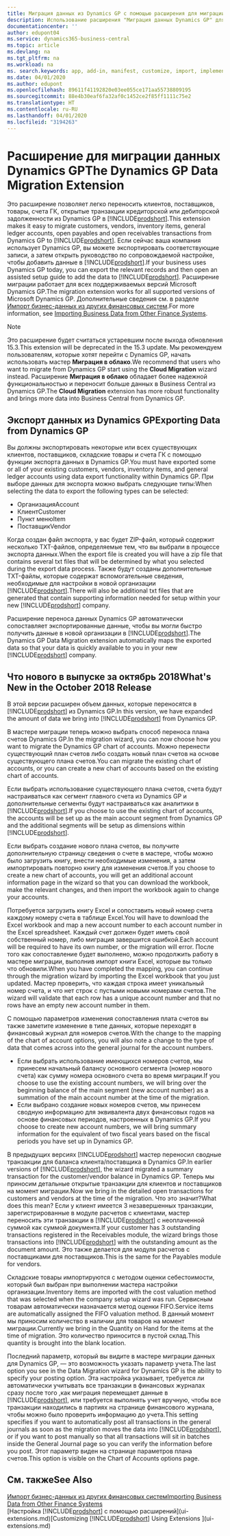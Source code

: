 ```yaml
---
title: Миграция данных из Dynamics GP с помощью расширения для миграции данных | Документация Майкрософт
description: Использование расширения "Миграция данных Dynamics GP" для переноса клиентов, поставщиков, товаров, счетов ГК, открытых транзакций кредиторской или дебиторской задолженности из Dynamics GP в Business Central.
documentationcenter: ''
author: edupont04
ms.service: dynamics365-business-central
ms.topic: article
ms.devlang: na
ms.tgt_pltfrm: na
ms.workload: na
ms. search.keywords: app, add-in, manifest, customize, import, implement
ms.date: 04/01/2020
ms.author: edupont
ms.openlocfilehash: 89611f41192820e03ee055ce171aa55738809195
ms.sourcegitcommit: 88e4b30eaf6fa32af0c1452ce2f85ff1111c75e2
ms.translationtype: HT
ms.contentlocale: ru-RU
ms.lasthandoff: 04/01/2020
ms.locfileid: "3194263"
---
```

# <a name="the-dynamics-gp-data-migration-extension"></a><span data-ttu-id="0176e-103">Расширение для миграции данных Dynamics GP</span><span class="sxs-lookup"><span data-stu-id="0176e-103">The Dynamics GP Data Migration Extension</span></span> 
<span data-ttu-id="0176e-104">Это расширение позволяет легко переносить клиентов, поставщиков, товары, счета ГК, открытые транзакции кредиторской или дебиторской задолженности из Dynamics GP в [!INCLUDE[prodshort](includes/prodshort.md)].</span><span class="sxs-lookup"><span data-stu-id="0176e-104">This extension makes it easy to migrate customers, vendors, inventory items, general ledger accounts, open payables and open receivables transactions from Dynamics GP to [!INCLUDE[prodshort](includes/prodshort.md)].</span></span> <span data-ttu-id="0176e-105">Если сейчас ваша компания использует Dynamics GP, вы можете экспортировать соответствующие записи, а затем открыть руководство по сопровождаемой настройке, чтобы добавить данные в [!INCLUDE[prodshort](includes/prodshort.md)].</span><span class="sxs-lookup"><span data-stu-id="0176e-105">If your business uses Dynamics GP today, you can export the relevant records and then open an assisted setup guide to add the data to [!INCLUDE[prodshort](includes/prodshort.md)].</span></span> <span data-ttu-id="0176e-106">Расширение миграции работает для всех поддерживаемых версий Microsoft Dynamics GP.</span><span class="sxs-lookup"><span data-stu-id="0176e-106">The migration extension works for all supported versions of Microsoft Dynamics GP.</span></span> <span data-ttu-id="0176e-107">Дополнительные сведения см. в разделе [Импорт бизнес-данных из других финансовых систем](across-import-data-configuration-packages.md).</span><span class="sxs-lookup"><span data-stu-id="0176e-107">For more information, see [Importing Business Data from Other Finance Systems](across-import-data-configuration-packages.md).</span></span>

> [!NOTE]
>  <span data-ttu-id="0176e-108">Это расширение будет считаться устаревшим после выхода обновления 15.3.</span><span class="sxs-lookup"><span data-stu-id="0176e-108">This extension will be deprecated in the 15.3 update.</span></span> <span data-ttu-id="0176e-109">Мы рекомендуем пользователям, которые хотят перейти с Dynamics GP, начать использовать мастер **Миграция в облако**.</span><span class="sxs-lookup"><span data-stu-id="0176e-109">We recommend that users who want to migrate from Dynamics GP start using the **Cloud Migration** wizard instead.</span></span> <span data-ttu-id="0176e-110">Расширение **Миграция в облако** обладает более надежной функциональностью и переносит больше данных в Business Central из Dynamics GP.</span><span class="sxs-lookup"><span data-stu-id="0176e-110">The **Cloud Migration** extension has more robust functionality and brings more data into Business Central from Dynamics GP.</span></span>

## <a name="exporting-data-from-dynamics-gp"></a><span data-ttu-id="0176e-111">Экспорт данных из Dynamics GP</span><span class="sxs-lookup"><span data-stu-id="0176e-111">Exporting Data from Dynamics GP</span></span>
<span data-ttu-id="0176e-112">Вы должны экспортировать некоторые или всех существующих клиентов, поставщиков, складские товары и счета ГК с помощью функции экспорта данных в Dynamics GP.</span><span class="sxs-lookup"><span data-stu-id="0176e-112">You must have exported some or all of your existing customers, vendors, inventory items, and general ledger accounts using data export functionality within Dynamics GP.</span></span> <span data-ttu-id="0176e-113">При выборе данных для экспорта можно выбрать следующие типы:</span><span class="sxs-lookup"><span data-stu-id="0176e-113">When selecting the data to export the following types can be selected:</span></span>

* <span data-ttu-id="0176e-114">Организация</span><span class="sxs-lookup"><span data-stu-id="0176e-114">Account</span></span>  
* <span data-ttu-id="0176e-115">Клиент</span><span class="sxs-lookup"><span data-stu-id="0176e-115">Customer</span></span>  
* <span data-ttu-id="0176e-116">Пункт меню</span><span class="sxs-lookup"><span data-stu-id="0176e-116">Item</span></span>  
* <span data-ttu-id="0176e-117">Поставщик</span><span class="sxs-lookup"><span data-stu-id="0176e-117">Vendor</span></span>  

<span data-ttu-id="0176e-118">Когда создан файл экспорта, у вас будет ZIP-файл, который содержит несколько TXT-файлов, определяемые тем, что вы выбрали в процессе экспорта данных.</span><span class="sxs-lookup"><span data-stu-id="0176e-118">When the export file is created you will have a zip file that contains several txt files that will be determined by what you selected during the export data process.</span></span>  <span data-ttu-id="0176e-119">Также будут созданы дополнительные TXT-файлы, которые содержат вспомогательные сведения, необходимые для настройки в новой организации [!INCLUDE[prodshort](includes/prodshort.md)].</span><span class="sxs-lookup"><span data-stu-id="0176e-119">There will also be additional txt files that are generated that contain supporting information needed for setup within your new [!INCLUDE[prodshort](includes/prodshort.md)] company.</span></span>

<span data-ttu-id="0176e-120">Расширение переноса данных Dynamics GP автоматически сопоставляет экспортированные данные, чтобы вы могли быстро получить данные в новой организации в [!INCLUDE[prodshort](includes/prodshort.md)].</span><span class="sxs-lookup"><span data-stu-id="0176e-120">The Dynamics GP Data Migration extension automatically maps the exported data so that your data is quickly available to you in your new [!INCLUDE[prodshort](includes/prodshort.md)] company.</span></span>

## <a name="whats-new-in-the-october-2018-release"></a><span data-ttu-id="0176e-121">Что нового в выпуске за октябрь 2018</span><span class="sxs-lookup"><span data-stu-id="0176e-121">What's New in the October 2018 Release</span></span>

<span data-ttu-id="0176e-122">В этой версии расширен объем данных, которые переносятся в [!INCLUDE[prodshort](includes/prodshort.md)] из Dynamics GP.</span><span class="sxs-lookup"><span data-stu-id="0176e-122">In this version, we have expanded the amount of data we bring into [!INCLUDE[prodshort](includes/prodshort.md)] from Dynamics GP.</span></span>

<span data-ttu-id="0176e-123">В мастере миграции теперь можно выбрать способ переноса плана счетов Dynamics GP.</span><span class="sxs-lookup"><span data-stu-id="0176e-123">In the migration wizard, you can now choose how you want to migrate the Dynamics GP chart of accounts.</span></span> <span data-ttu-id="0176e-124">Можно перенести существующий план счетов либо создать новый план счетов на основе существующего плана счетов.</span><span class="sxs-lookup"><span data-stu-id="0176e-124">You can migrate the existing chart of accounts, or you can create a new chart of accounts based on the existing chart of accounts.</span></span>  

<span data-ttu-id="0176e-125">Если выбрать использование существующего плана счетов, счета будут настраиваться как сегмент главного счета из Dynamics GP и дополнительные сегменты будут настраиваться как аналитики в [!INCLUDE[prodshort](includes/prodshort.md)].</span><span class="sxs-lookup"><span data-stu-id="0176e-125">If you choose to use the existing chart of accounts, the accounts will be set up as the main account segment from Dynamics GP and the additional segments will be setup as dimensions within [!INCLUDE[prodshort](includes/prodshort.md)].</span></span>  

<span data-ttu-id="0176e-126">Если выбрать создание нового плана счетов, вы получите дополнительную страницу сведения о счете в мастере, чтобы можно было загрузить книгу, внести необходимые изменения, а затем импортировать повторно книгу для изменения счетов.</span><span class="sxs-lookup"><span data-stu-id="0176e-126">If you choose to create a new chart of accounts, you will get an additional account information page in the wizard so that you can download the workbook, make the relevant changes, and then import the workbook again to change your accounts.</span></span>  

<span data-ttu-id="0176e-127">Потребуется загрузить книгу Excel и сопоставить новый номер счета каждому номеру счета в таблице Excel.</span><span class="sxs-lookup"><span data-stu-id="0176e-127">You will have to download the Excel workbook and map a new account number to each account number in the Excel spreadsheet.</span></span> <span data-ttu-id="0176e-128">Каждый счет должен будет иметь свой собственный номер, либо миграция завершится ошибкой.</span><span class="sxs-lookup"><span data-stu-id="0176e-128">Each account will be required to have its own number, or the migration will error.</span></span> <span data-ttu-id="0176e-129">После того как сопоставление будет выполнено, можно продолжить работу в мастере миграции, выполнив импорт книги Excel, которые вы только что обновили.</span><span class="sxs-lookup"><span data-stu-id="0176e-129">When you have completed the mapping, you can continue through the migration wizard by importing the Excel workbook that you just updated.</span></span> <span data-ttu-id="0176e-130">Мастер проверить, что каждая строка имеет уникальный номер счета, и что нет строк с пустыми новыми номерами счетов.</span><span class="sxs-lookup"><span data-stu-id="0176e-130">The wizard will validate that each row has a unique account number and that no rows have an empty new account number in them.</span></span>  

<span data-ttu-id="0176e-131">С помощью параметров изменения сопоставления плата счетов вы также заметите изменение в типе данных, которые переходят в финансовый журнал для номеров счетов.</span><span class="sxs-lookup"><span data-stu-id="0176e-131">With the change to the mapping of the chart of account options, you will also note a change to the type of data that comes across into the general journal for the account numbers.</span></span>  

- <span data-ttu-id="0176e-132">Если выбрать использование имеющихся номеров счетов, мы принесем начальный балансу основного сегмента (номер нового счета) как сумму номера основного счета во время миграции.</span><span class="sxs-lookup"><span data-stu-id="0176e-132">If you choose to use the existing account numbers, we will bring over the beginning balance of the main segment (new account number) as a summation of the main account number at the time of the migration.</span></span>  
- <span data-ttu-id="0176e-133">Если выбрано создание новых номеров счетов, мы принесем сводную информацию для эквивалента двух финансовых годов на основе финансовых периодов, настроенных в Dynamics GP.</span><span class="sxs-lookup"><span data-stu-id="0176e-133">If you choose to create new account numbers, we will bring summary information for the equivalent of two fiscal years based on the fiscal periods you have set up in Dynamics GP.</span></span>

<span data-ttu-id="0176e-134">В предыдущих версиях [!INCLUDE[prodshort](includes/prodshort.md)] мастер переносил сводные транзакции для баланса клиента/поставщика в Dynamics GP.</span><span class="sxs-lookup"><span data-stu-id="0176e-134">In earlier versions of [!INCLUDE[prodshort](includes/prodshort.md)], the wizard migrated a summary transaction for the customer/vendor balance in Dynamics GP.</span></span> <span data-ttu-id="0176e-135">Теперь мы приносим детальные открытые транзакции для клиентов и поставщиков на момент миграции.</span><span class="sxs-lookup"><span data-stu-id="0176e-135">Now we bring in the detailed open transactions for customers and vendors at the time of the migration.</span></span> <span data-ttu-id="0176e-136">Что это значит?</span><span class="sxs-lookup"><span data-stu-id="0176e-136">What does this mean?</span></span> <span data-ttu-id="0176e-137">Если у клиент имеется 3 незавершенных транзакции, зарегистрированные в модуле расчетов с клиентами, мастер переносить эти транзакции в [!INCLUDE[prodshort](includes/prodshort.md)] с неоплаченной суммой как суммой документа.</span><span class="sxs-lookup"><span data-stu-id="0176e-137">If your customer has 3 outstanding transactions registered in the Receivables module, the wizard brings those transactions into [!INCLUDE[prodshort](includes/prodshort.md)] with the outstanding amount as the document amount.</span></span> <span data-ttu-id="0176e-138">Это также делается для модуля расчетов с поставщиками для поставщиков.</span><span class="sxs-lookup"><span data-stu-id="0176e-138">This is the same for the Payables module for vendors.</span></span>  

<span data-ttu-id="0176e-139">Складские товары импортируются с методом оценки себестоимости, который был выбран при выполнении мастера настройки организации.</span><span class="sxs-lookup"><span data-stu-id="0176e-139">Inventory items are imported with the cost valuation method that was selected when the company setup wizard was run.</span></span> <span data-ttu-id="0176e-140">Сервисным товарам автоматически назначается метод оценки FIFO.</span><span class="sxs-lookup"><span data-stu-id="0176e-140">Service items are automatically assigned the FIFO valuation method.</span></span> <span data-ttu-id="0176e-141">В данный момент мы приносим количество в наличии для товаров на момент миграции.</span><span class="sxs-lookup"><span data-stu-id="0176e-141">Currently we bring in the Quantity on Hand for the items at the time of migration.</span></span>  <span data-ttu-id="0176e-142">Это количество приносится в пустой склад.</span><span class="sxs-lookup"><span data-stu-id="0176e-142">This quantity is brought into the blank location.</span></span>  

<span data-ttu-id="0176e-143">Последний параметр, который вы видите в мастере миграции данных для Dynamics GP, — это возможность указать параметр учета.</span><span class="sxs-lookup"><span data-stu-id="0176e-143">The last option you see in the Data Migration wizard for Dynamics GP is the ability to specify your posting option.</span></span> <span data-ttu-id="0176e-144">Эта настройка указывает, требуется ли автоматически учитывать все транзакции в финансовых журналах сразу после того ,как миграция перемещает данные в [!INCLUDE[prodshort](includes/prodshort.md)], или требуется выполнять учет вручную, чтобы все транзакции находились в партиях на странице финансового журнала, чтобы можно было проверить информацию до учета.</span><span class="sxs-lookup"><span data-stu-id="0176e-144">This setting specifies if you want to automatically post all transactions in the general journals as soon as the migration moves the data into [!INCLUDE[prodshort](includes/prodshort.md)], or if you want to post manually so that all transactions will sit in batches inside the General Journal page so you can verify the information before you post.</span></span> <span data-ttu-id="0176e-145">Этот параметр виден на странице параметров плана счетов.</span><span class="sxs-lookup"><span data-stu-id="0176e-145">This option is visible on the Chart of Accounts options page.</span></span>


## <a name="see-also"></a><span data-ttu-id="0176e-146">См. также</span><span class="sxs-lookup"><span data-stu-id="0176e-146">See Also</span></span>
[<span data-ttu-id="0176e-147">Импорт бизнес-данных из других финансовых систем</span><span class="sxs-lookup"><span data-stu-id="0176e-147">Importing Business Data from Other Finance Systems</span></span>](across-import-data-configuration-packages.md)  
<span data-ttu-id="0176e-148">[Настройка [!INCLUDE[prodshort](includes/prodshort.md)] с помощью расширений](ui-extensions.md)</span><span class="sxs-lookup"><span data-stu-id="0176e-148">[Customizing [!INCLUDE[prodshort](includes/prodshort.md)] Using Extensions ](ui-extensions.md)</span></span>  
